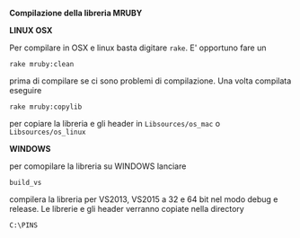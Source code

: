 **Compilazione della libreria MRUBY**


**LINUX OSX**

Per compilare in OSX e linux basta digitare `rake`.
E' opportuno fare un 

`rake mruby:clean`

prima di compilare se ci sono problemi di compilazione.
Una volta compilata eseguire 

`rake mruby:copylib`

per copiare la libreria e gli header in `Libsources/os_mac`
o  `Libsources/os_linux`

**WINDOWS**

per comopilare la libreria su WINDOWS lanciare

`build_vs`

compilera la libreria per VS2013, VS2015 a 32 e 64 bit nel modo debug e release.
Le librerie e gli header verranno copiate nella directory

`C:\PINS`
